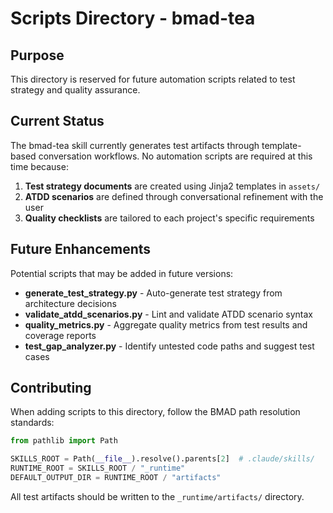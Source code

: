 # Scripts Directory - bmad-tea

## Purpose

This directory is reserved for future automation scripts related to test strategy and quality assurance.

## Current Status

The bmad-tea skill currently generates test artifacts through template-based conversation workflows. No automation scripts are required at this time because:

1. **Test strategy documents** are created using Jinja2 templates in `assets/`
2. **ATDD scenarios** are defined through conversational refinement with the user
3. **Quality checklists** are tailored to each project's specific requirements

## Future Enhancements

Potential scripts that may be added in future versions:

- **generate_test_strategy.py** - Auto-generate test strategy from architecture decisions
- **validate_atdd_scenarios.py** - Lint and validate ATDD scenario syntax
- **quality_metrics.py** - Aggregate quality metrics from test results and coverage reports
- **test_gap_analyzer.py** - Identify untested code paths and suggest test cases

## Contributing

When adding scripts to this directory, follow the BMAD path resolution standards:

```python
from pathlib import Path

SKILLS_ROOT = Path(__file__).resolve().parents[2]  # .claude/skills/
RUNTIME_ROOT = SKILLS_ROOT / "_runtime"
DEFAULT_OUTPUT_DIR = RUNTIME_ROOT / "artifacts"
```

All test artifacts should be written to the `_runtime/artifacts/` directory.
